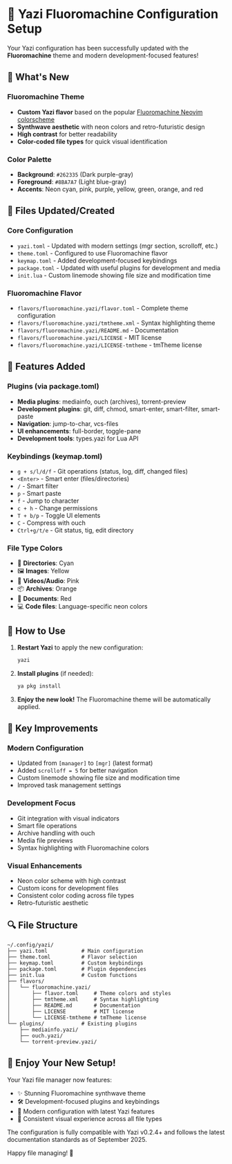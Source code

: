# 🌈 Yazi Fluoromachine Configuration Setup

Your Yazi configuration has been successfully updated with the **Fluoromachine** theme and modern development-focused features!

## 🎨 What's New

### Fluoromachine Theme
- **Custom Yazi flavor** based on the popular [Fluoromachine Neovim colorscheme](https://github.com/maxmx03/fluoromachine.nvim)
- **Synthwave aesthetic** with neon colors and retro-futuristic design
- **High contrast** for better readability
- **Color-coded file types** for quick visual identification

### Color Palette
- **Background**: `#262335` (Dark purple-gray)
- **Foreground**: `#8BA7A7` (Light blue-gray)
- **Accents**: Neon cyan, pink, purple, yellow, green, orange, and red

## 📁 Files Updated/Created

### Core Configuration
- `yazi.toml` - Updated with modern settings (mgr section, scrolloff, etc.)
- `theme.toml` - Configured to use Fluoromachine flavor
- `keymap.toml` - Added development-focused keybindings
- `package.toml` - Updated with useful plugins for development and media
- `init.lua` - Custom linemode showing file size and modification time

### Fluoromachine Flavor
- `flavors/fluoromachine.yazi/flavor.toml` - Complete theme configuration
- `flavors/fluoromachine.yazi/tmtheme.xml` - Syntax highlighting theme
- `flavors/fluoromachine.yazi/README.md` - Documentation
- `flavors/fluoromachine.yazi/LICENSE` - MIT license
- `flavors/fluoromachine.yazi/LICENSE-tmtheme` - tmTheme license

## 🔧 Features Added

### Plugins (via package.toml)
- **Media plugins**: mediainfo, ouch (archives), torrent-preview
- **Development plugins**: git, diff, chmod, smart-enter, smart-filter, smart-paste
- **Navigation**: jump-to-char, vcs-files
- **UI enhancements**: full-border, toggle-pane
- **Development tools**: types.yazi for Lua API

### Keybindings (keymap.toml)
- `g + s/l/d/f` - Git operations (status, log, diff, changed files)
- `<Enter>` - Smart enter (files/directories)
- `/` - Smart filter
- `p` - Smart paste
- `f` - Jump to character
- `c + h` - Change permissions
- `T + b/p` - Toggle UI elements
- `C` - Compress with ouch
- `Ctrl+g/t/e` - Git status, tig, edit directory

### File Type Colors
- 📁 **Directories**: Cyan
- 🖼️ **Images**: Yellow
- 🎥 **Videos/Audio**: Pink
- 📦 **Archives**: Orange
- 📄 **Documents**: Red
- 💻 **Code files**: Language-specific neon colors

## 🚀 How to Use

1. **Restart Yazi** to apply the new configuration:
   ```bash
   yazi
   ```

2. **Install plugins** (if needed):
   ```bash
   ya pkg install
   ```

3. **Enjoy the new look!** The Fluoromachine theme will be automatically applied.

## 🎯 Key Improvements

### Modern Configuration
- Updated from `[manager]` to `[mgr]` (latest format)
- Added `scrolloff = 5` for better navigation
- Custom linemode showing file size and modification time
- Improved task management settings

### Development Focus
- Git integration with visual indicators
- Smart file operations
- Archive handling with ouch
- Media file previews
- Syntax highlighting with Fluoromachine colors

### Visual Enhancements
- Neon color scheme with high contrast
- Custom icons for development files
- Consistent color coding across file types
- Retro-futuristic aesthetic

## 🔍 File Structure

```
~/.config/yazi/
├── yazi.toml           # Main configuration
├── theme.toml          # Flavor selection
├── keymap.toml         # Custom keybindings
├── package.toml        # Plugin dependencies
├── init.lua            # Custom functions
├── flavors/
│   └── fluoromachine.yazi/
│       ├── flavor.toml     # Theme colors and styles
│       ├── tmtheme.xml     # Syntax highlighting
│       ├── README.md       # Documentation
│       ├── LICENSE         # MIT license
│       └── LICENSE-tmtheme # tmTheme license
└── plugins/            # Existing plugins
    ├── mediainfo.yazi/
    ├── ouch.yazi/
    └── torrent-preview.yazi/
```

## 🎉 Enjoy Your New Setup!

Your Yazi file manager now features:
- ✨ Stunning Fluoromachine synthwave theme
- 🛠️ Development-focused plugins and keybindings
- 🎨 Modern configuration with latest Yazi features
- 📱 Consistent visual experience across all file types

The configuration is fully compatible with Yazi v0.2.4+ and follows the latest documentation standards as of September 2025.

Happy file managing! 🚀
